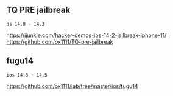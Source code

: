 
## TQ PRE jailbreak
```
os 14.0 ~ 14.3
```
https://ijunkie.com/hacker-demos-ios-14-2-jailbreak-iphone-11/
https://github.com/ox1111/TQ-pre-jailbreak


## fugu14
```
ios 14.3 ~ 14.5
```

https://github.com/ox1111/lab/tree/master/ios/fugu14
